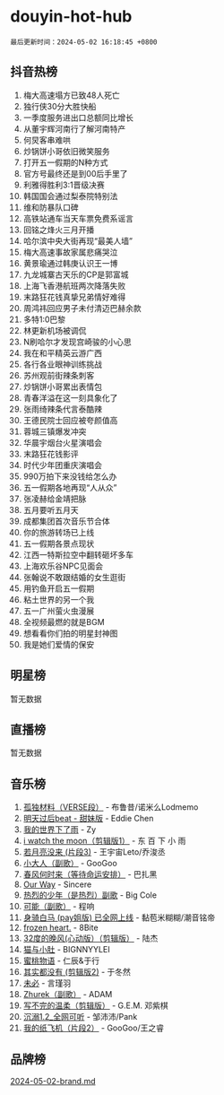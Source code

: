 # douyin-hot-hub

`最后更新时间：2024-05-02 16:18:45 +0800`

## 抖音热榜

1. 梅大高速塌方已致48人死亡
1. 独行侠30分大胜快船
1. 一季度服务进出口总额同比增长
1. 从董宇辉河南行了解河南特产
1. 何炅客串难哄
1. 炒锅饼小哥依旧微笑服务
1. 打开五一假期的N种方式
1. 官方号最终还是到00后手里了
1. 利雅得胜利3:1晋级决赛
1. 韩国国会通过梨泰院特别法
1. 维和防暴队口碑
1. 高铁站通车当天车票免费系谣言
1. 回铭之烽火三月开播
1. 哈尔滨中央大街再现“最美人墙”
1. 梅大高速事故家属悲痛哭泣
1. 黄景瑜通过韩庚认识王一博
1. 九龙城寨古天乐的CP是郭富城
1. 上海飞香港航班两次降落失败
1. 末路狂花钱真挚兄弟情好难得
1. 周鸿祎回应男子未付清迈巴赫余款
1. 多特1:0巴黎
1. 林更新机场被调侃
1. N刷哈尔才发现宫崎骏的小心思
1. 我在和平精英云游广西
1. 各行各业眼神训练挑战
1. 苏州观前街辣条刺客
1. 炒锅饼小哥累出表情包
1. 青春洋溢在这一刻具象化了
1. 张雨绮辣条代言泰酷辣
1. 王德民院士回应被夸颜值高
1. 蓉城三镇爆发冲突
1. 华晨宇烟台火星演唱会
1. 末路狂花钱影评
1. 时代少年团重庆演唱会
1. 990万拍下来没钱给怎么办
1. 五一假期各地再现“人从众”
1. 张凌赫给金靖把脉
1. 五月要听五月天
1. 成都集团首次音乐节合体
1. 你的旅游转场已上线
1. 五一假期各景点现状
1. 江西一特斯拉空中翻转砸坏多车
1. 上海欢乐谷NPC见面会
1. 张翰说不敢跟结婚的女生逛街
1. 用钓鱼开启五一假期
1. 粘土世界的另一个我
1. 五一广州萤火虫漫展
1. 全视频最燃的就是BGM
1. 想看看你们拍的明星封神图
1. 我是她们爱情的保安

## 明星榜

暂无数据

## 直播榜

暂无数据

## 音乐榜

1. [孤独材料（VERSE段）](https://sf27-cdn-tos.douyinstatic.com/obj/tos-cn-ve-2774/ocX7glDNHYlwFeYrGQfBZoThtvPWy8tCCEBGKQ) - 布鲁昔/诺米么Lodmemo
1. [明天过后beat - 甜妹版](https://sf5-hl-cdn-tos.douyinstatic.com/obj/tos-cn-ve-2774/osMLYeeoMm04CZyaI91XUDF8OzLRLgePKALGHI) - Eddie Chen
1. [我的世界下了雨](https://sf27-cdn-tos.douyinstatic.com/obj/tos-cn-ve-2774/o85sBiwXIByH9bWIMAEEOoiQ1o1m9Afn15BspE) - Zy
1. [i watch the moon（剪辑版1）](https://sf5-hl-cdn-tos.douyinstatic.com/obj/tos-cn-ve-2774/o0I9mSChzHZANMJIEBfkCQzzg6N5WAcVtqft9P) - 东 百 下 小 雨
1. [若月亮没来 (片段3)](https://sf5-hl-cdn-tos.douyinstatic.com/obj/tos-cn-ve-2774/okfyEUsGW1B1ovJi5JiN9IjvAT2lMwA054GoEB) - 王宇宙Leto/乔浚丞
1. [小大人（副歌）](https://sf5-hl-cdn-tos.douyinstatic.com/obj/tos-cn-ve-2774/oIhaDwehWhLFsVIG7QIICLLazDNGJAGg5geeb4) - GooGoo
1. [春风何时来（等待命运安排）](https://sf5-hl-cdn-tos.douyinstatic.com/obj/tos-cn-ve-2774/oICBNbD3gelMfB4WgiD1KI2jQtXZE2FgHLwtsl) - 巴扎黑
1. [Our Way](https://sf5-hl-cdn-tos.douyinstatic.com/obj/tos-cn-ve-2774/o8tPEkQgQNCe0DPeFwZzYrbqLlnzBBrYidWkEZ) - Sincere
1. [热烈的少年（是热烈）副歌](https://sf5-hl-cdn-tos.douyinstatic.com/obj/tos-cn-ve-2774/owVNI0CLDAUMtSz6TEYvfFBFL4UDFFhLfgK8fa) - Big Cole
1. [可能（副歌）](https://sf5-hl-cdn-tos.douyinstatic.com/obj/tos-cn-ve-2774/cde1731888894259b333569393c2fb51) - 程响
1. [身骑白马 (pay姐版) 已全网上线](https://sf3-cdn-tos.douyinstatic.com/obj/tos-cn-ve-2774/oQLO5ZgLsFkaDhdIIveF2zUCgfweY0gWaH4AQG) - 黏苞米糊糊/潮音铭帝
1. [frozen heart.](https://sf5-hl-cdn-tos.douyinstatic.com/obj/tos-cn-ve-2774/oIIWJfyjIACZA9zQMtnJ6hQQhFC4vhCupoRBsO) - 8Bite
1. [32度的晚风(心动版）（剪辑版）](https://sf27-cdn-tos.douyinstatic.com/obj/tos-cn-ve-2774/owNyabsyWdzUulxhoJfK8IBXgp0UMQAHpvGh2B) - 陆杰
1. [猫与小肚](https://sf3-cdn-tos.douyinstatic.com/obj/tos-cn-ve-2774/osZeoClMECgK8DYl6VebABgbchEtPYQjZEnRtd) - BIGNNYYLEI
1. [蜜桃物语](https://sf3-cdn-tos.douyinstatic.com/obj/tos-cn-ve-2774/oIhOSCZtIACtYU4XQkngiW9kCBfVD1Fz9IYeqL) - 仁辰&于行
1. [其实都没有 (剪辑版2)](https://sf5-hl-cdn-tos.douyinstatic.com/obj/tos-cn-ve-2774/oEBNQenHZtBhxYjGgUDQk0BCHTigQafgFlbQ7k) - 于冬然
1. [未必](https://sf5-hl-cdn-tos.douyinstatic.com/obj/tos-cn-ve-2774/ogntQMFnKQDZUgTCYuJgfLEtleYZZFxBQqhhFB) - 言瑾羽
1. [Zhurek（副歌）](https://sf3-cdn-tos.douyinstatic.com/obj/tos-cn-ve-2774/ooQm8FBZQDlf0btEYgVpCcSCQfrdJGBEKZYBGS) - ADAM
1. [写不完的温柔（剪辑版）](https://sf27-cdn-tos.douyinstatic.com/obj/tos-cn-ve-2774/oYBzzZQJ233GfwkemJJffAIWgeIYrjZfWhHTcG) - G.E.M. 邓紫棋
1. [沉溺1.2_全网可听](https://sf3-cdn-tos.douyinstatic.com/obj/tos-cn-ve-2774/ok2QoiBqsWAX9McZmWiI9gAB0EzwD4Xj6yfmtH) - 邹沛沛/Pank
1. [我的纸飞机（片段2）](https://sf3-cdn-tos.douyinstatic.com/obj/tos-cn-ve-2774/oM2ZrKcg2CD5AeRB2gkeXOFB1IxAGJdZPazYHf) - GooGoo/王之睿

## 品牌榜

[2024-05-02-brand.md](2024-05-02-brand.md)
